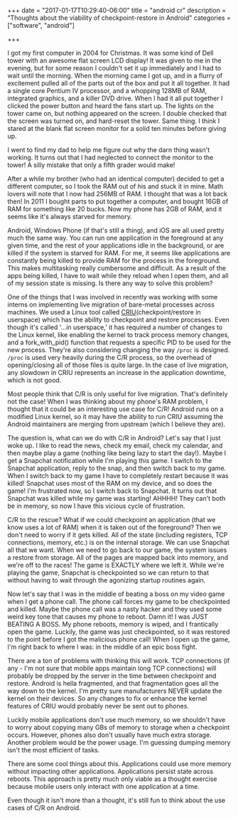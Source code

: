 +++
date = "2017-01-17T10:29:40-06:00"
title = "android cr"
description = "Thoughts about the viability of checkpoint-restore in Android"
categories = ["software", "android"]

+++

I got my first computer in 2004 for Christmas. It was some kind of Dell tower
with an awesome flat screen LCD display! It was given to me in the evening, but
for some reason I couldn't set it up immediately and I had to wait until the
morning. When the morning came I got up, and in a flurry of excitement pulled
all of the parts out of the box and put it all together. It had a single core
Pentium IV processor, and a whopping 128MB of RAM, integrated graphics, and a
killer DVD drive. When I had it all put together I clicked the power button and
heard the fans start up. The lights on the tower came on, but nothing appeared
on the screen. I double checked that the screen was turned on, and hard-reset
the tower. Same thing. I think I stared at the blank flat screen monitor for a
solid ten minutes before giving up.

I went to find my dad to help me figure out why the darn thing wasn't working.
It turns out that I had neglected to connect the monitor to the tower! A silly
mistake that only a fifth grader would make!

After a while my brother (who had an identical computer) decided to get a different
computer, so I took the RAM out of his and stuck it in mine. Math lovers will
note that I now had 256MB of RAM. I thought that was a lot back then! In 2011 I
bought parts to put together a computer, and bought 16GB of RAM for something
like 20 bucks. Now my phone has 2GB of RAM, and it seems like it's always starved
for memory.

Android, Windows Phone (if that's still a thing), and iOS are all used pretty
much the same way. You can run one application in the foreground at any given
time, and the rest of your applications idle in the background, or are killed if
the system is starved for RAM. For me, it seems like applications are constantly
being killed to provide RAM for the process in the foreground. This makes
multitasking really cumbersome and difficult. As a result of the apps being killed,
I have to wait while they reload when I open them, and all of my session state
is missing. Is there any way to solve this problem?

One of the things that I was involved in recently was working with some interns
on implementing live migration of bare-metal processes across machines. We used
a Linux tool called [CRIU](https://criu.org/Main_Page)(checkpoint/restore in userspace) which has the ability
to checkpoint and restore processes. Even though it's called '...in userspace,'
it has required a number of changes to the Linux kernel, like enabling the kernel
to track process memory changes, and a fork_with_pid() function that requests
a specific PID to be used for the new process. They're also considering changing
the way `/proc` is designed. `/proc` is used very heavily during the C/R
process, so the overhead of opening/closing all of those files is quite large.
In the case of live migration, any slowdown in CRIU represents an increase in
the application downtime, which is not good.

Most people think that C/R is only useful for live migration. That's definitely
not the case! When I was thinking about my phone's RAM problem, I
thought that it could be an interesting use case for C/R! Android runs on a
modified Linux kernel, so it may have the ability to run CRIU assuming the Android
maintainers are merging from upstream (which I believe they are).

The question is, what can we do with C/R in Android? Let's say that I just woke
up. I like to read the news, check my email, check my calendar, and then
maybe play a game (nothing like being lazy to start the day!). Maybe I
get a Snapchat notification while I'm playing this game. I switch to the Snapchat
application, reply to the snap, and then switch back to my game. When I switch back
to my game I have to completely restart because it was killed! Snapchat uses most
of the RAM on my device, and so does the game! I'm
frustrated now, so I switch back to Snapchat. It turns out that Snapchat was
killed while my game was starting! AHHHH! They can't both be in memory, so now
I have this vicious cycle of frustration.

C/R to the rescue? What if we could checkpoint an application (that we know uses
a lot of RAM) when it is taken out of the foreground? Then we don't need to worry if it
gets killed. All of the state (including registers, TCP connections, memory, etc.)
is on the internal storage. We can use Snapchat all that we want. When we need to
go back to our game, the system issues a restore from storage. All of the pages
are mapped back into memory, and we're off to the races! The game is EXACTLY where
we left it. While we're playing the game, Snapchat is checkpointed so we can return
to that without having to wait through the agonizing startup routines again.

Now let's say that I was in the middle of beating a boss on my video game when
I get a phone call. The phone call forces my game to be checkpointed and killed.
Maybe the phone call was a nasty hacker and they used some weird key tone that
causes my phone to reboot. Damn it! I was JUST BEATING A BOSS. My phone reboots,
memory is wiped, and I frantically open the game. Luckily, the game was just
checkpointed, so it was restored to the point before I got the malicious phone call!
When I open up the game, I'm right back to where I was: in the middle of an
epic boss fight.

There are a ton of problems with thinking this will work. TCP connections (if
any - I'm not sure that mobile apps maintain long TCP connections) will probably
be dropped by the server in the time between checkpoint and restore. Android is
hella fragmented, and that fragmentation goes all the way down to the kernel.
I'm pretty sure manufacturers NEVER update the kernel on their devices. So any
changes to fix or enhance the kernel features of CRIU would probably never be
sent out to phones.

Luckily mobile applications don't use much memory, so we shouldn't have to worry
about copying many GBs of memory to storage when a checkpoint occurs. However,
phones also don't usually have much extra storage. Another problem would be the
power usage. I'm guessing dumping memory isn't the most efficient of tasks.

There are some cool things about this. Applications could use more memory without
impacting other applications. Applications persist state across reboots. This
approach is pretty much only viable as a thought exercise because mobile users
only interact with one application at a time.

Even though it isn't more than a thought, it's still fun to think about the use
cases of C/R on Android.
